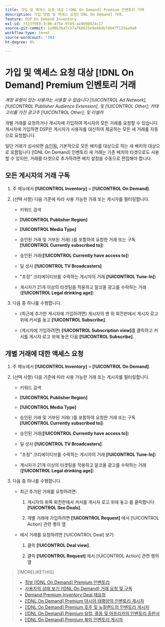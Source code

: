 ```yaml
---
title: 가입 및 액세스 요청 대상 [!DNL On Demand] Premium 인벤토리 거래
description: 가입 방법 및 액세스 요청[!DNL On Demand] 거래.
feature: DSP On Demand Inventory
exl-id: 7f23f989-3c96-475e-9f49-aa9098d24c17
source-git-commit: 1a98b3ba7c37a768825e9e48db7d847f12daa9a0
workflow-type: tm+mt
source-wordcount: '393'
ht-degree: 0%

---
```


# 가입 및 액세스 요청 대상 [!DNL On Demand] Premium 인벤토리 거래

*계정 유형이 있는 사용자는 사용할 수 없습니다 [!UICONTROL Ad Network], [!UICONTROL Publisher Audience Extension], 및 [!UICONTROL Other]; 카테고리를 가진 광고주 [!UICONTROL Other]; 및 리셀러*

개별 거래를 요청하거나 게시자에 가입하여 게시자의 모든 거래를 요청할 수 있습니다. 게시자에 가입하면 DSP은 게시자가 사용자를 대신하여 제공하는 모든 새 거래를 자동으로 요청합니다.

일단 거래가 성사되면 [승인됨](/help/dsp/inventory/on-demand-inventory-view-status.md), 기본적으로 모든 배치를 대상으로 하는 새 배치의 대상으로 포함됩니다 [!DNL On Demand] 인벤토리 새 거래는 기존 배치의 타겟으로도 사용할 수 있지만, 거래를 타겟으로 추가하려면 배치 설정을 수동으로 편집해야 합니다.

## 모든 게시자의 거래 구독

1. 주 메뉴에서 **[!UICONTROL Inventory]** > **[!UICONTROL On Demand]**.

1. (선택 사항) 다음 기준에 따라 사용 가능한 거래 또는 게시자를 필터링합니다.

   * 키워드 검색

   * **[!UICONTROL Publisher Region]**

   * **[!UICONTROL Media Type]**

   * 승인된 거래 및 거부된 거래( )를 포함하여 요청한 거래 또는 구독&#x200B;**[!UICONTROL Currently subscribed to]**)

   * 승인된 거래(**[!UICONTROL Currently have access to]**)

   * 딜 성사 **[!UICONTROL TV Broadcasters]**

   * &quot;조정&quot; 크리에이티브를 수락하는 게시자의 거래
      **[!UICONTROL Tune-In]**)

   * 게시자가 21개 이상의 타겟팅을 적용하고 알코올 광고를 수락하는 거래(**[!UICONTROL Legal drinking age]**)

1. 다음 중 하나를 수행합니다.

   * (최근에 추가한 게시자에 가입하려면) 게시자의 맨 위 회전판에서 게시자 로고 위에 커서를 놓고 **[!UICONTROL Subscribe]**.

   * (게시자에 가입하려면) **[!UICONTROL Subscription view]**&#x200B;를 클릭하고 커서를 게시자 로고 위에 놓은 다음 **[!UICONTROL Subscribe]**.

## 개별 거래에 대한 액세스 요청

1. 주 메뉴에서 **[!UICONTROL Inventory]** > **[!UICONTROL On Demand]**.

1. (선택 사항) 다음 기준에 따라 사용 가능한 거래 또는 게시자를 필터링합니다.

   * 키워드 검색

   * **[!UICONTROL Publisher Region]**

   * **[!UICONTROL Media Type]**

   * 승인된 거래 및 거부된 거래( )를 포함하여 요청한 거래 또는 구독&#x200B;**[!UICONTROL Currently subscribed to]**)

   * 승인된 거래(**[!UICONTROL Currently have access to]**)

   * 딜 성사 **[!UICONTROL TV Broadcasters]**

   * &quot;조정&quot; 크리에이티브를 수락하는 게시자의 거래
      **[!UICONTROL Tune-In]**)

   * 게시자가 21개 이상의 타겟팅을 적용하고 알코올 광고를 수락하는 거래(**[!UICONTROL Legal drinking age]**)

1. 다음 중 하나를 수행합니다.

   * 최근 추가된 거래를 요청하려면:

      1. 게시자의 위쪽 회전판에서 커서를 게시자 로고 위에 놓고 를 클릭합니다 **[!UICONTROL See Deals]**.

      1. 개별 거래에 가입하려면 **[!UICONTROL Request]** 에서 [!UICONTROL Action] 관련 행의 열
   * 에서 거래를 요청하려면 [!UICONTROL Deal] 보기:

      1. 클릭 **[!UICONTROL Deal view]**.

      1. 클릭 **[!UICONTROL Request]** 에서 [!UICONTROL Action] 관련 행의 열


>[!MORELIKETHIS]
>
>* [정보 [!DNL On Demand] Premium 인벤토리](on-demand-inventory-about.md)
>* [사용자의 상태 보기 [!DNL On Demand] 거래 요청 및 구독](on-demand-inventory-view-status.md)
>* [Demand Premium Inventory Deal 재요청](on-demand-inventory-rerequest.md)
>* [[!DNL On Demand] Premium 아시아 태평양의 인벤토리 게시자](on-demand-inventory-publishers-apac.md)
>* [[!DNL On Demand] Premium 호주 및 뉴질랜드의 인벤토리 게시자](on-demand-inventory-publishers-anz.md)
>* [[!DNL On Demand] Premium 유럽, 중동 및 아프리카의 인벤토리 출판사](on-demand-inventory-publishers-emea.md)
>* [[!DNL On Demand] Premium 북미 인벤토리 게시자](on-demand-inventory-publishers-na.md)

